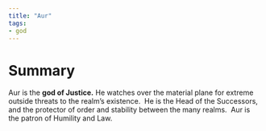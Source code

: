 ```yaml
---
title: "Aur"
tags:
- god
---
```

# Summary
Aur is the **god of Justice.** He watches over the material plane for extreme outside threats to the realm’s existence.  He is the Head of the Successors, and the protector of order and stability between the many realms.  Aur is the patron of Humility and Law.